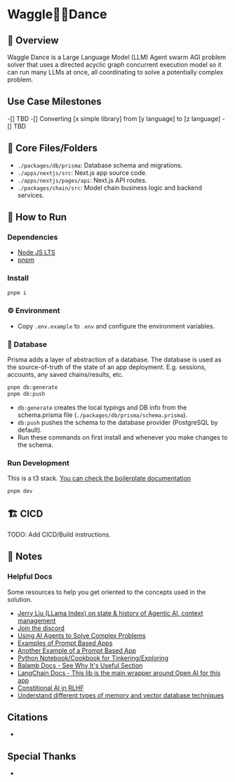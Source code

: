 # Waggle🐝💃Dance

## 📖 Overview

Waggle Dance is a Large Language Model (LLM) Agent swarm AGI problem solver that uses a directed acyclic graph concurrent execution model so it can run many LLMs at once, all coordinating to solve a potentially complex problem.

## Use Case Milestones

-[] TBD
-[] Converting [x simple library] from [y language] to [z language]
-[] TBD

## 📂 Core Files/Folders

- `./packages/db/prisma`: Database schema and migrations.
- `./apps/nextjs/src`: Next.js app source code.
- `./apps/nextjs/pages/api`: Next.js API routes.
- `./packages/chain/src`: Model chain business logic and backend services.

## 🏃 How to Run

### Dependencies

- [Node JS LTS](https://nodejs.org/en)
- [pnpm](https://pnpm.io/installation)

### Install

```bash
pnpm i
```

### ⚙️ Environment

- Copy `.env.example` to `.env` and configure the environment variables.

### 🐘 Database

Prisma adds a layer of abstraction of a database. The database is used as the source-of-truth of the state of an app deployment. E.g. sessions, accounts, any saved chains/results, etc.

```bash
pnpm db:generate
pnpm db:push
```

- `db:generate` creates the local typings and DB info from the schema.prisma file (`./packages/db/prisma/schema.prisma`).
- `db:push` pushes the schema to the database provider (PostgreSQL by default).
- Run these commands on first install and whenever you make changes to the schema.

### Run Development

This is a t3 stack. [You can check the boilerplate documentation](/docs/)
```bash
pnpm dev
```

## 🏗️ CICD

TODO: Add CICD/Build instructions.

## 📝 Notes

### Helpful Docs

Some resources to help you get oriented to the concepts used in the solution.

- [Jerry Liu (LLama Index) on state & history of Agentic AI, context management](https://podcasts.apple.com/us/podcast/the-twiml-ai-podcast-formerly-this-week-in-machine/id1116303051?i=1000612216800)
- [Join the discord](https://discord.gg/Rud2fR3hAX)
- [Using AI Agents to Solve Complex Problems](https://haystack.deepset.ai/blog/introducing-haystack-agents)
- [Examples of Prompt Based Apps](https://chatgpt-prompt-apps.com/)
- [Another Example of a Prompt Based App](https://github.com/Significant-Gravitas/Auto-GPT)
- [Python Notebook/Cookbook for Tinkering/Exploring](https://github.com/openai/openai-cookbook/blob/main/apps/chatbot-kickstarter/powering_your_products_with_chatgpt_and_your_data.ipynb)
- [Balamb Docs - See Why It's Useful Section](https://www.npmjs.com/package/balamb)
- [LangChain Docs - This lib is the main wrapper around Open AI for this app](https://js.langchain.com/docs/)
- [Constitional AI in RLHF](https://astralcodexten.substack.com/p/constitutional-ai-rlhf-on-steroids)
- [Understand different types of memory and vector database techniques](https://www.pinecone.io/learn/hnsw/)

## Citations

-

## Special Thanks

-
